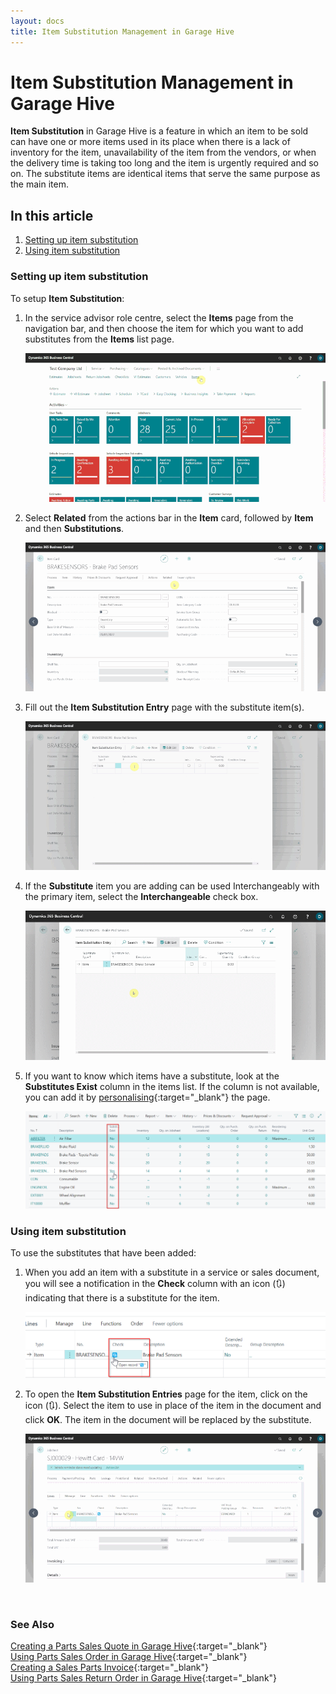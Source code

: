 ```yaml
---
layout: docs
title: Item Substitution Management in Garage Hive
---
```


# Item Substitution Management in Garage Hive
**Item Substitution** in Garage Hive is a feature in which an item to be sold can have one or more items used in its place when there is a lack of inventory for the item, unavailability of the item from the vendors, or when the delivery time is taking too long and the item is urgently required and so on. The substitute items are identical items that serve the same purpose as the main item.

## In this article
1. [Setting up item substitution](#setting-up-item-substitution)
2. [Using item substitution](#using-item-substitution)


### Setting up item substitution
To setup **Item Substitution**:
1. In the service advisor role centre, select the **Items** page from the navigation bar, and then choose the item for which you want to add substitutes from the **Items** list page.

   ![](media/garagehive-item-substitution1.gif)

2. Select **Related** from the actions bar in the **Item** card, followed by **Item** and then **Substitutions**.

   ![](media/garagehive-item-substitution2.gif)

3. Fill out the **Item Substitution Entry** page with the substitute item(s).

   ![](media/garagehive-item-substitution3.gif)

4. If the **Substitute** item you are adding can be used Interchangeably with the primary item, select the **Interchangeable** check box.

   ![](media/garagehive-item-substitution3a.gif)

5. If you want to know which items have a substitute, look at the **Substitutes Exist** column in the items list. If the column is not available, you can add it by [personalising](garagehive-personalising-garagehive.html#adding-fields-to-pages){:target="_blank"} the page.

   ![](media/garagehive-item-substitution4.png)


### Using item substitution
To use the substitutes that have been added:
1. When you add an item with a substitute in a service or sales document, you will see a notification in the **Check** column with an icon (🔃) indicating that there is a substitute for the item.

   ![](media/garagehive-item-substitution5.png)

2. To open the **Item Substitution Entries** page for the item, click on the icon (🔃). Select the item to use in place of the item in the document and click **OK**. The item in the document will be replaced by the substitute.

   ![](media/garagehive-item-substitution6.gif)


<br>

### **See Also**

[Creating a Parts Sales Quote in Garage Hive](garagehive-creating-sales-quote.html){:target="_blank"} \
[Using Parts Sales Order in Garage Hive](garagehive-using-parts-sales-order.html){:target="_blank"} \
[Creating a Sales Parts Invoice](garagehive-creating-sales-invoice.html){:target="_blank"} \
[Using Parts Sales Return Order in Garage Hive](garagehive-using-sales-return-order.html){:target="_blank"}


